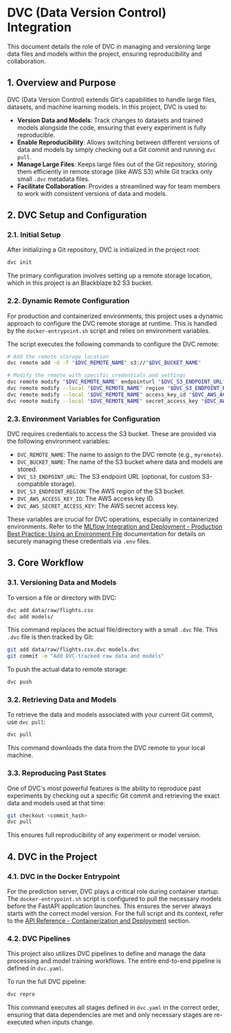 # DVC (Data Version Control) Integration

This document details the role of DVC in managing and versioning large data files and models within the project, ensuring reproducibility and collaboration.

## 1. Overview and Purpose

DVC (Data Version Control) extends Git's capabilities to handle large files, datasets, and machine learning models. In this project, DVC is used to:

-   **Version Data and Models**: Track changes to datasets and trained models alongside the code, ensuring that every experiment is fully reproducible.
-   **Enable Reproducibility**: Allows switching between different versions of data and models by simply checking out a Git commit and running `dvc pull`.
-   **Manage Large Files**: Keeps large files out of the Git repository, storing them efficiently in remote storage (like AWS S3) while Git tracks only small `.dvc` metadata files.
-   **Facilitate Collaboration**: Provides a streamlined way for team members to work with consistent versions of data and models.

## 2. DVC Setup and Configuration

### 2.1. Initial Setup

After initializing a Git repository, DVC is initialized in the project root:

```bash
dvc init
```

The primary configuration involves setting up a remote storage location, which in this project is an Blackblaze b2 S3 bucket.

### 2.2. Dynamic Remote Configuration

For production and containerized environments, this project uses a dynamic approach to configure the DVC remote storage at runtime. This is handled by the `docker-entrypoint.sh` script and relies on environment variables.

The script executes the following commands to configure the DVC remote:

```bash
# Add the remote storage location
dvc remote add -d -f "$DVC_REMOTE_NAME" s3://"$DVC_BUCKET_NAME"

# Modify the remote with specific credentials and settings
dvc remote modify "$DVC_REMOTE_NAME" endpointurl "$DVC_S3_ENDPOINT_URL"
dvc remote modify --local "$DVC_REMOTE_NAME" region "$DVC_S3_ENDPOINT_REGION"
dvc remote modify --local "$DVC_REMOTE_NAME" access_key_id "$DVC_AWS_ACCESS_KEY_ID"
dvc remote modify --local "$DVC_REMOTE_NAME" secret_access_key "$DVC_AWS_SECRET_ACCESS_KEY"
```

### 2.3. Environment Variables for Configuration

DVC requires credentials to access the S3 bucket. These are provided via the following environment variables:

-   `DVC_REMOTE_NAME`: The name to assign to the DVC remote (e.g., `myremote`).
-   `DVC_BUCKET_NAME`: The name of the S3 bucket where data and models are stored.
-   `DVC_S3_ENDPOINT_URL`: The S3 endpoint URL (optional, for custom S3-compatible storage).
-   `DVC_S3_ENDPOINT_REGION`: The AWS region of the S3 bucket.
-   `DVC_AWS_ACCESS_KEY_ID`: The AWS access key ID.
-   `DVC_AWS_SECRET_ACCESS_KEY`: The AWS secret access key.

These variables are crucial for DVC operations, especially in containerized environments. Refer to the [MLflow Integration and Deployment - Production Best Practice: Using an Environment File](mlflow.md#13-production-best-practice-using-an-environment-file) documentation for details on securely managing these credentials via `.env` files.

## 3. Core Workflow

### 3.1. Versioning Data and Models

To version a file or directory with DVC:

```bash
dvc add data/raw/flights.csv
dvc add models/
```

This command replaces the actual file/directory with a small `.dvc` file. This `.dvc` file is then tracked by Git:

```bash
git add data/raw/flights.csv.dvc models.dvc
git commit -m "Add DVC-tracked raw data and models"
```

To push the actual data to remote storage:

```bash
dvc push
```

### 3.2. Retrieving Data and Models

To retrieve the data and models associated with your current Git commit, use `dvc pull`:

```bash
dvc pull
```

This command downloads the data from the DVC remote to your local machine.

### 3.3. Reproducing Past States

One of DVC's most powerful features is the ability to reproduce past experiments by checking out a specific Git commit and retrieving the exact data and models used at that time:

```bash
git checkout <commit_hash>
dvc pull
```

This ensures full reproducibility of any experiment or model version.

## 4. DVC in the Project

### 4.1. DVC in the Docker Entrypoint

For the prediction server, DVC plays a critical role during container startup. The `docker-entrypoint.sh` script is configured to pull the necessary models before the FastAPI application launches. This ensures the server always starts with the correct model version. For the full script and its context, refer to the [API Reference - Containerization and Deployment](../API/api_reference.md#5-containerization-and-deployment) section.

### 4.2. DVC Pipelines

This project also utilizes DVC pipelines to define and manage the data processing and model training workflows. The entire end-to-end pipeline is defined in `dvc.yaml`.

To run the full DVC pipeline:

```bash
dvc repro
```

This command executes all stages defined in `dvc.yaml` in the correct order, ensuring that data dependencies are met and only necessary stages are re-executed when inputs change.